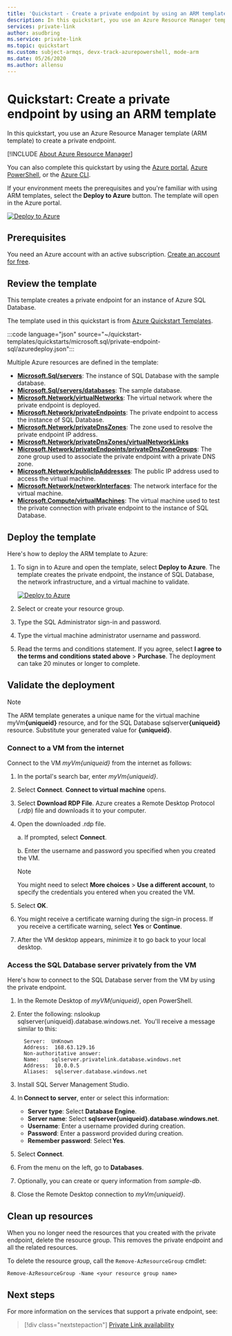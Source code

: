 ```yaml
---
title: 'Quickstart - Create a private endpoint by using an ARM template'
description: In this quickstart, you use an Azure Resource Manager template (ARM template) to create a private endpoint.
services: private-link
author: asudbring
ms.service: private-link
ms.topic: quickstart
ms.custom: subject-armqs, devx-track-azurepowershell, mode-arm
ms.date: 05/26/2020
ms.author: allensu
---
```


# Quickstart: Create a private endpoint by using an ARM template

In this quickstart, you use an Azure Resource Manager template (ARM template) to create a private endpoint.

[!INCLUDE [About Azure Resource Manager](../../includes/resource-manager-quickstart-introduction.md)]

You can also complete this quickstart by using the [Azure portal](create-private-endpoint-portal.md), [Azure PowerShell](create-private-endpoint-powershell.md), or the [Azure CLI](create-private-endpoint-cli.md).

If your environment meets the prerequisites and you're familiar with using ARM templates, select the **Deploy to Azure** button. The template will open in the Azure portal.

[![Deploy to Azure](../media/template-deployments/deploy-to-azure.svg)](https://portal.azure.com/#create/Microsoft.Template/uri/https%3A%2F%2Fraw.githubusercontent.com%2FAzure%2Fazure-quickstart-templates%2Fmaster%2Fquickstarts%2Fmicrosoft.sql%2Fprivate-endpoint-sql%2Fazuredeploy.json)

## Prerequisites

You need an Azure account with an active subscription. [Create an account for free](https://azure.microsoft.com/free/?WT.mc_id=A261C142F).

## Review the template

This template creates a private endpoint for an instance of Azure SQL Database.

The template used in this quickstart is from [Azure Quickstart Templates](https://azure.microsoft.com/resources/templates/private-endpoint-sql/).

:::code language="json" source="~/quickstart-templates/quickstarts/microsoft.sql/private-endpoint-sql/azuredeploy.json":::

Multiple Azure resources are defined in the template:

- [**Microsoft.Sql/servers**](/azure/templates/microsoft.sql/servers): The instance of SQL Database with the sample database.
- [**Microsoft.Sql/servers/databases**](/azure/templates/microsoft.sql/servers/databases): The sample database.
- [**Microsoft.Network/virtualNetworks**](/azure/templates/microsoft.network/virtualnetworks): The virtual network where the private endpoint is deployed.
- [**Microsoft.Network/privateEndpoints**](/azure/templates/microsoft.network/privateendpoints): The private endpoint to access the instance of SQL Database.
- [**Microsoft.Network/privateDnsZones**](/azure/templates/microsoft.network/privatednszones): The zone used to resolve the private endpoint IP address.
- [**Microsoft.Network/privateDnsZones/virtualNetworkLinks**](/azure/templates/microsoft.network/privatednszones/virtualnetworklinks)
- [**Microsoft.Network/privateEndpoints/privateDnsZoneGroups**](/azure/templates/microsoft.network/privateendpoints/privateDnsZoneGroups): The zone group used to associate the private endpoint with a private DNS zone.
- [**Microsoft.Network/publicIpAddresses**](/azure/templates/microsoft.network/publicIpAddresses): The public IP address used to access the virtual machine.
- [**Microsoft.Network/networkInterfaces**](/azure/templates/microsoft.network/networkinterfaces): The network interface for the virtual machine.
- [**Microsoft.Compute/virtualMachines**](/azure/templates/microsoft.compute/virtualmachines): The virtual machine used to test the private connection with private endpoint to the instance of SQL Database.

## Deploy the template

Here's how to deploy the ARM template to Azure:

1. To sign in to Azure and open the template, select **Deploy to Azure**. The template creates the private endpoint, the instance of SQL Database, the network infrastructure, and a virtual machine to validate.

   [![Deploy to Azure](../media/template-deployments/deploy-to-azure.svg)](https://portal.azure.com/#create/Microsoft.Template/uri/https%3A%2F%2Fraw.githubusercontent.com%2FAzure%2Fazure-quickstart-templates%2Fmaster%2Fquickstarts%2Fmicrosoft.sql%2Fprivate-endpoint-sql%2Fazuredeploy.json)

2. Select or create your resource group.
3. Type the SQL Administrator sign-in and password.
4. Type the virtual machine administrator username and password.
5. Read the terms and conditions statement. If you agree, select **I agree to the terms and conditions stated above** > **Purchase**. The deployment can take 20 minutes or longer to complete.

## Validate the deployment

> [!NOTE]
> The ARM template generates a unique name for the virtual machine myVm<b>{uniqueid}</b> resource, and for the SQL Database sqlserver<b>{uniqueid}</b> resource. Substitute your generated value for **{uniqueid}**.

### Connect to a VM from the internet

Connect to the VM _myVm{uniqueid}_ from the internet as follows:

1. In the portal's search bar, enter _myVm{uniqueid}_.

2. Select **Connect**. **Connect to virtual machine** opens.

3. Select **Download RDP File**. Azure creates a Remote Desktop Protocol (_.rdp_) file and downloads it to your computer.

4. Open the downloaded .rdp file.

   a. If prompted, select **Connect**.

   b. Enter the username and password you specified when you created the VM.

      > [!NOTE]
      > You might need to select **More choices** > **Use a different account**, to specify the credentials you entered when you created the VM.

5. Select **OK**.

6. You might receive a certificate warning during the sign-in process. If you receive a certificate warning, select **Yes** or **Continue**.

7. After the VM desktop appears, minimize it to go back to your local desktop.

### Access the SQL Database server privately from the VM

Here's how to connect to the SQL Database server from the VM by using the private endpoint.

1.  In the Remote Desktop of _myVM{uniqueid}_, open PowerShell.
2.  Enter the following: nslookup sqlserver{uniqueid}.database.windows.net. 
    You'll receive a message similar to this:

    ```
      Server:  UnKnown
      Address:  168.63.129.16
      Non-authoritative answer:
      Name:    sqlserver.privatelink.database.windows.net
      Address:  10.0.0.5
      Aliases:  sqlserver.database.windows.net
    ```

3.  Install SQL Server Management Studio.
4.  In **Connect to server**, enter or select this information:
    - **Server type**: Select **Database Engine**.
    - **Server name**: Select **sqlserver{uniqueid}.database.windows.net**.
    - **Username**: Enter a username provided during creation.
    - **Password**: Enter a password provided during creation.
    - **Remember password**: Select **Yes**.

5.  Select **Connect**.
6.  From the menu on the left, go to **Databases**.
7.  Optionally, you can create or query information from _sample-db_.
8.  Close the Remote Desktop connection to _myVm{uniqueid}_.

## Clean up resources

When you no longer need the resources that you created with the private endpoint, delete the resource group. This removes the private endpoint and all the related resources.

To delete the resource group, call the `Remove-AzResourceGroup` cmdlet:

```azurepowershell-interactive
Remove-AzResourceGroup -Name <your resource group name>
```

## Next steps

For more information on the services that support a private endpoint, see:
> [!div class="nextstepaction"]
> [Private Link availability](private-link-overview.md#availability)

